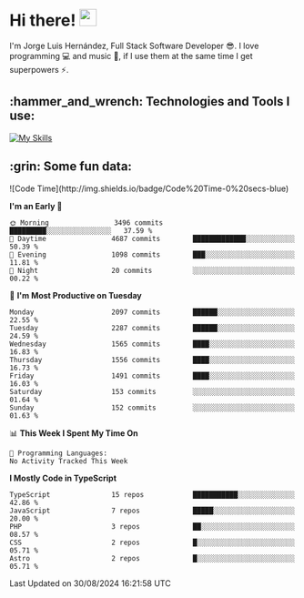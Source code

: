 <h1 align="left">
 <abc>
  <br>Hi there! <img src="https://user-images.githubusercontent.com/42378118/110234147-e3259600-7f4e-11eb-95be-0c4047144dea.gif" width="30"><br>
 </abc>
</h1>

I'm Jorge Luis Hernández, Full Stack Software Developer :sunglasses:. I love programming :computer: and music :musical_score:, if I use them at the same time I get superpowers :zap:. 


<h2 align="left">:hammer_and_wrench: Technologies and Tools I use:</h2>

[![My Skills](https://skillicons.dev/icons?i=js,ts,html,css,py,vue,react,next,nest,postgres,mysql)](https://skillicons.dev)

<h2 align="left">:grin: Some fun data:</h2>
<!--START_SECTION:waka-->
![Code Time](http://img.shields.io/badge/Code%20Time-0%20secs-blue)

**I'm an Early 🐤** 

```text
🌞 Morning                3496 commits        █████████░░░░░░░░░░░░░░░░   37.59 % 
🌆 Daytime                4687 commits        █████████████░░░░░░░░░░░░   50.39 % 
🌃 Evening                1098 commits        ███░░░░░░░░░░░░░░░░░░░░░░   11.81 % 
🌙 Night                  20 commits          ░░░░░░░░░░░░░░░░░░░░░░░░░   00.22 % 
```
📅 **I'm Most Productive on Tuesday** 

```text
Monday                   2097 commits        ██████░░░░░░░░░░░░░░░░░░░   22.55 % 
Tuesday                  2287 commits        ██████░░░░░░░░░░░░░░░░░░░   24.59 % 
Wednesday                1565 commits        ████░░░░░░░░░░░░░░░░░░░░░   16.83 % 
Thursday                 1556 commits        ████░░░░░░░░░░░░░░░░░░░░░   16.73 % 
Friday                   1491 commits        ████░░░░░░░░░░░░░░░░░░░░░   16.03 % 
Saturday                 153 commits         ░░░░░░░░░░░░░░░░░░░░░░░░░   01.64 % 
Sunday                   152 commits         ░░░░░░░░░░░░░░░░░░░░░░░░░   01.63 % 
```


📊 **This Week I Spent My Time On** 

```text
💬 Programming Languages: 
No Activity Tracked This Week
```

**I Mostly Code in TypeScript** 

```text
TypeScript               15 repos            ███████████░░░░░░░░░░░░░░   42.86 % 
JavaScript               7 repos             █████░░░░░░░░░░░░░░░░░░░░   20.00 % 
PHP                      3 repos             ██░░░░░░░░░░░░░░░░░░░░░░░   08.57 % 
CSS                      2 repos             █░░░░░░░░░░░░░░░░░░░░░░░░   05.71 % 
Astro                    2 repos             █░░░░░░░░░░░░░░░░░░░░░░░░   05.71 % 
```




 Last Updated on 30/08/2024 16:21:58 UTC
<!--END_SECTION:waka-->
